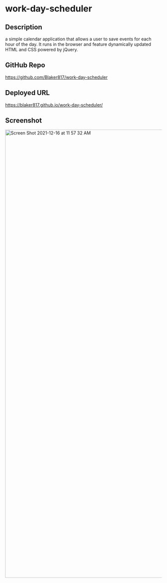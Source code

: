 # work-day-scheduler

## Description
a simple calendar application that allows a user to save events for each hour of the day. It runs in the browser and feature dynamically updated HTML and CSS powered by jQuery.



## GitHub Repo
https://github.com/Blaker817/work-day-scheduler

## Deployed URL
https://blaker817.github.io/work-day-scheduler/

## Screenshot
<img width="1440" alt="Screen Shot 2021-12-16 at 11 57 32 AM" src="https://user-images.githubusercontent.com/60986437/146424255-cd24b9f6-af0d-4917-b76d-4bc563f1e2cc.png">